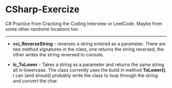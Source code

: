 # CSharp-Exercize

C# Practice from Cracking the Coding Interview or LeetCode. Maybe from some other randome locations too.

-----------

- **cci_ReverseString** - reverses a string entered as a parameter. There are two method signatures in the class, one returns the string reversed, the other writes the string reversed to console.

- **lc_ToLower** - Takes a string as a parameter and returns the same string all in lowercase. The class currently uses the build in method **ToLower()**. I can (and should) probably write the class to loop through the string and convert the char. 

